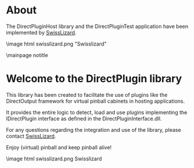 ﻿About
=====
The DirectPluginHost library and the DirectPluginTest application have been implemented by <a href="http://vpuniverse.com/forums/user/668-swisslizard/">SwissLizard</a>.

\image html swisslizard.png "Swisslizard"


\mainpage notitle

Welcome to the DirectPlugin library
===================================

This library has been created to facilitate the use of plugins like the DirectOutput framework for virtual pinball cabinets in hosting applications.

It provides the entire logic to detect, load and use plugins implementing the IDirectPlugin interface as defined in the DirectPluginInterface.dll.

For any questions regarding the integration and use of the library, please contact <a href="http://vpuniverse.com/forums/user/668-swisslizard/">SwissLizard</a>.

Enjoy (virtual) pinball and keep pinball alive!

\image html swisslizard.png Swisslizard


